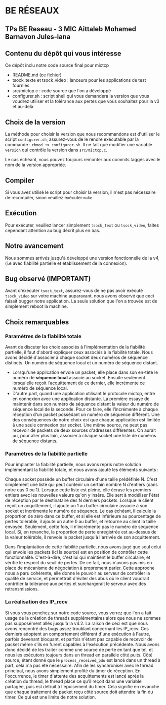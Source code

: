 # BE RÉSEAUX
## TPs BE Reseau - 3 MIC Aittaleb Mohamed Barnavon Jules-iana

## Contenu du dépôt qui vous intéresse
Ce dépôt inclu notre code source final pour mictcp 
  - README.md (ce fichier) 
  - tsock_texte et tsock_video : lanceurs pour les applications de test fournies. 
  - src/mictcp.c : code source que l'on a développé
  - configurer.sh : script shell qui vous demandera la version que vous voudrez utiliser et la tolérance aux pertes que vous souhaitez pour la v3 et au-delà.

## Choix de la version
La méthode pour choisir la version que nous recommandons est d'utiliser le script `configurer.sh`, assurez-vous de le rendre exécutable par la commande :
`chmod +x configurer.sh`. Il ne fait que modifier une variable `version` qui contrôle la version dans `src/mictcp.c`.  

Le cas échéant, vous pouvez toujours remonter aux commits taggés avec le nom de la version appropriée. 

## Compiler
Si vous avez utilisé le script pour choisir la version, il n'est pas nécessaire de recompiler, sinon veuillez exécuter `make`

## Exécution
Pour exécuter, veuillez lancer simplement `tsock_text` ou `tsock_video`, faites cependant attention au bug décrit plus en bas.

## Notre avancement
Nous sommes arrivés jusqu'à développé une version fonctionnelle de la v4, (i.e avec fiabilité partielle et établissement de la connexion).

## Bug observé (IMPORTANT)
Avant d'exécuter `tsock_text`, assurez-vous de ne pas avoir exécuté `tsock_video` sur votre machine auparavant, nous avons observé que ceci faisait bugger
notre application. La seule solution que l'on a trouvée est de simplement reboot la machine.

## Choix remarquables 
### Paramètres de la fiabilité totale

Avant de discuter les choix associés à l'implémentation de la fiabilité partielle, il faut d'abord expliquer ceux associés à la fiabilité totale. Nous avons décidé d'associer à chaque socket deux numéros de séquence distincts. Un numéro de séquence local et un numéro de séquence distant. 
- Lorsqu'une application envoie un packet, elle place dans son en-tête le numéro de **séquence local** associe au socket. Ensuite seulement lorsqu'elle reçoit l'acquittement de ce dernier, elle incrémente ce numéro de séquence local.
- D'autre part, quand une application utilisant le protocole mictcp, entre en connexion avec une application distante. La première essaye de maintenir dans son numéro de séquence distant la valeur du numéro de séquence local de la seconde. Pour ce faire, elle l'incrémente à chaque réception d'un packet possédant un numéro de séquence différent.
Une des conséquences de notre choix est que chaque application est limitée à une seule connexion par socket. Une même source, ne peut pas recevoir de packets de deux sources d'adresses différentes.
On aurait pu, pour aller plus loin, associer à chaque socket une liste de numéros de séquence distants.

### Paramètres de la fiabilité partielle
Pour implanter la fiabilité partielle, nous avons repris notre solution implémentant la fiabilité totale, et nous avons ajouté les éléments suivants :

Chaque socket possède un buffer circulaire d'une taille prédéfinie N. C'est simplement une liste qui peut contenir un certain nombre N d'entiers (dans notre cas 0 ou 1). Lorsque cette liste est pleine, elle écrase les premiers entiers avec les nouvelles valeurs qu'on y insère. Elle sert à modéliser l'état de réception par le destinataire des N derniers packets. 
Lorsque le client reçoit un acquittement, il ajoute un 1 au buffer circulaire associe à son socket et incrémente le numéro de séquence.
Le cas échéant, il calcule la proportion de zéro dans ce buffer, et si elle est inférieure au pourcentage de pertes tolérable, il ajoute un autre 0 au buffer, et retourne au client la taille envoyée.
Seulement, cette fois, il n'incrémente pas le numéro de séquence local.
Si, en revanche, la proportion de perte enregistrée est au-dessus de la valeur tolérable, il renvoie le packet jusqu'à l'arrivée de son acquittement. 

Dans l'implantation de cette fiabilité partielle, nous avons jugé que seul celui qui envoie les packets (ici la source) est en position de contrôler cette fonctionnalité. C'est-à-dire, c'est lui qui maintient le buffer circulaire, et vérifie le respect du seuil de pertes. De ce fait, nous n'avons pas mis en place de mécanisme de négociation à proprement parler.
Cette approche nous a paru cohérente, elle donne le pouvoir au serveur de contrôler la qualité de service, et permettrait d'éviter des abus où le client voudrait contrôler la tolérance aux pertes et surchargerait le serveur avec des retransmissions.
 
### La réalisation des IP_recv
Si vous vous penchez sur notre code source, vous verrez que l'on a fait usage de la création de threads supplémentaires alors que nous ne sommes pas supposément allés jusqu'à la v4.2.
La raison de ceci est que nous avons rencontré des bugs assez troublant concernant les IP_recv.  Ces derniers adoptent un comportement différent d'une exécution à l'autre, parfois devenant bloquant, et parfois n'étant pas capable de recevoir de packet même s'ils en furent capables à l'exécution précédente.
Nous avons donc décidé de les traiter comme une source de perte en tant que tel, et nous les exécutons toujours dans un thread en parallèle côté puits. Côté source, étant donné que le `process_received_pdu` est lancé dans un thread à part, cela n'a pas été nécessaire.
Afin de les synchroniser avec le thread principal, nous avons simplement profité du timer de réception. En l'occurrence, le timer d'attente des acquittements est lancé après la création du thread, le thread place ce qu'il reçoit dans une variable partagée, puis est détruit à l'épuisement du timer.
Cela signifie en revanche que chaque traitement de packet reçu côté source doit attendre la fin du timer. Ce qui est une limite de notre solution.

